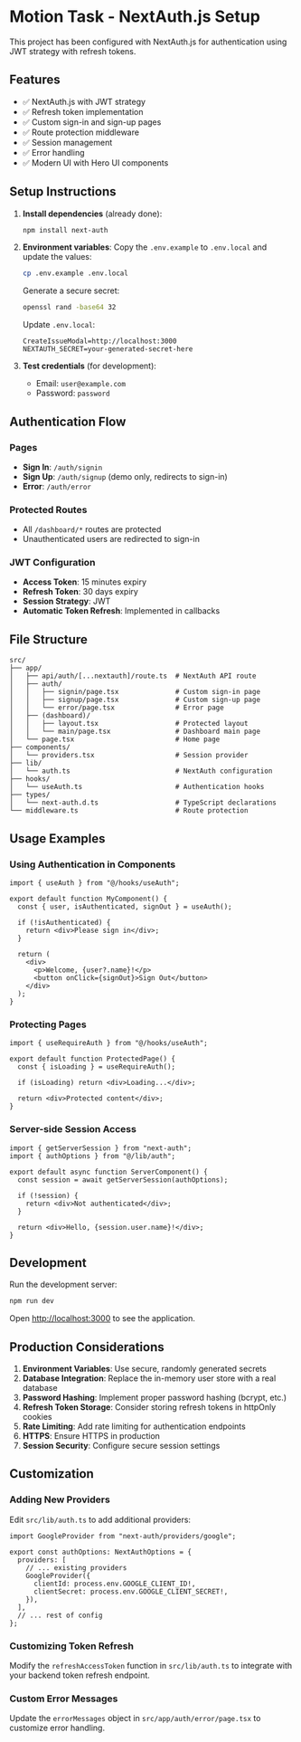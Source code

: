 # Motion Task - NextAuth.js Setup

This project has been configured with NextAuth.js for authentication using JWT strategy with refresh tokens.

## Features

- ✅ NextAuth.js with JWT strategy
- ✅ Refresh token implementation
- ✅ Custom sign-in and sign-up pages
- ✅ Route protection middleware
- ✅ Session management
- ✅ Error handling
- ✅ Modern UI with Hero UI components

## Setup Instructions

1. **Install dependencies** (already done):

   ```bash
   npm install next-auth
   ```

2. **Environment variables**:
   Copy the `.env.example` to `.env.local` and update the values:

   ```bash
   cp .env.example .env.local
   ```

   Generate a secure secret:

   ```bash
   openssl rand -base64 32
   ```

   Update `.env.local`:

   ```
   CreateIssueModal=http://localhost:3000
   NEXTAUTH_SECRET=your-generated-secret-here
   ```

3. **Test credentials** (for development):
   - Email: `user@example.com`
   - Password: `password`

## Authentication Flow

### Pages

- **Sign In**: `/auth/signin`
- **Sign Up**: `/auth/signup` (demo only, redirects to sign-in)
- **Error**: `/auth/error`

### Protected Routes

- All `/dashboard/*` routes are protected
- Unauthenticated users are redirected to sign-in

### JWT Configuration

- **Access Token**: 15 minutes expiry
- **Refresh Token**: 30 days expiry
- **Session Strategy**: JWT
- **Automatic Token Refresh**: Implemented in callbacks

## File Structure

```
src/
├── app/
│   ├── api/auth/[...nextauth]/route.ts  # NextAuth API route
│   ├── auth/
│   │   ├── signin/page.tsx              # Custom sign-in page
│   │   ├── signup/page.tsx              # Custom sign-up page
│   │   └── error/page.tsx               # Error page
│   ├── (dashboard)/
│   │   ├── layout.tsx                   # Protected layout
│   │   └── main/page.tsx                # Dashboard main page
│   └── page.tsx                         # Home page
├── components/
│   └── providers.tsx                    # Session provider
├── lib/
│   └── auth.ts                          # NextAuth configuration
├── hooks/
│   └── useAuth.ts                       # Authentication hooks
├── types/
│   └── next-auth.d.ts                   # TypeScript declarations
└── middleware.ts                        # Route protection
```

## Usage Examples

### Using Authentication in Components

```tsx
import { useAuth } from "@/hooks/useAuth";

export default function MyComponent() {
  const { user, isAuthenticated, signOut } = useAuth();

  if (!isAuthenticated) {
    return <div>Please sign in</div>;
  }

  return (
    <div>
      <p>Welcome, {user?.name}!</p>
      <button onClick={signOut}>Sign Out</button>
    </div>
  );
}
```

### Protecting Pages

```tsx
import { useRequireAuth } from "@/hooks/useAuth";

export default function ProtectedPage() {
  const { isLoading } = useRequireAuth();

  if (isLoading) return <div>Loading...</div>;

  return <div>Protected content</div>;
}
```

### Server-side Session Access

```tsx
import { getServerSession } from "next-auth";
import { authOptions } from "@/lib/auth";

export default async function ServerComponent() {
  const session = await getServerSession(authOptions);

  if (!session) {
    return <div>Not authenticated</div>;
  }

  return <div>Hello, {session.user.name}!</div>;
}
```

## Development

Run the development server:

```bash
npm run dev
```

Open [http://localhost:3000](http://localhost:3000) to see the application.

## Production Considerations

1. **Environment Variables**: Use secure, randomly generated secrets
2. **Database Integration**: Replace the in-memory user store with a real database
3. **Password Hashing**: Implement proper password hashing (bcrypt, etc.)
4. **Refresh Token Storage**: Consider storing refresh tokens in httpOnly cookies
5. **Rate Limiting**: Add rate limiting for authentication endpoints
6. **HTTPS**: Ensure HTTPS in production
7. **Session Security**: Configure secure session settings

## Customization

### Adding New Providers

Edit `src/lib/auth.ts` to add additional providers:

```tsx
import GoogleProvider from "next-auth/providers/google";

export const authOptions: NextAuthOptions = {
  providers: [
    // ... existing providers
    GoogleProvider({
      clientId: process.env.GOOGLE_CLIENT_ID!,
      clientSecret: process.env.GOOGLE_CLIENT_SECRET!,
    }),
  ],
  // ... rest of config
};
```

### Customizing Token Refresh

Modify the `refreshAccessToken` function in `src/lib/auth.ts` to integrate with your backend token refresh endpoint.

### Custom Error Messages

Update the `errorMessages` object in `src/app/auth/error/page.tsx` to customize error handling.
